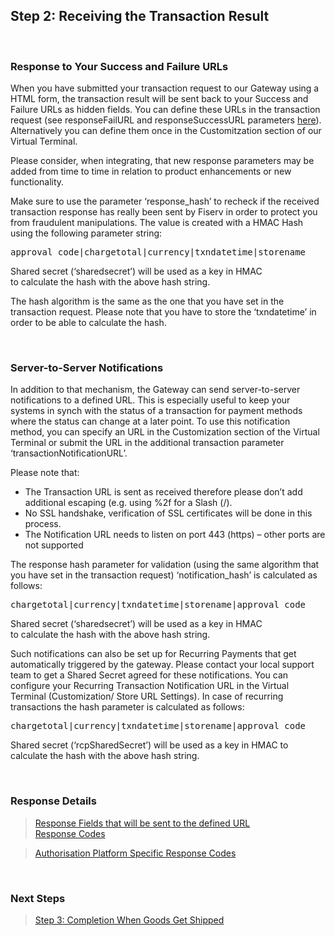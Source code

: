 ## Step 2: Receiving the Transaction Result

&nbsp;

### Response to Your Success and Failure URLs

When you have submitted your transaction request to our Gateway using a HTML form, the transaction result will be sent back to your Success and Failure URLs as hidden fields. You can define these URLs in the transaction request (see responseFailURL and responseSuccessURL parameters [here][1]). Alternatively you can define them once in the Customitzation section of our Virtual Terminal.

Please consider, when integrating, that new response parameters may be added from time to time in relation to product enhancements or new functionality.

Make sure to use the parameter ‘response_hash’ to recheck if the received transaction response has really been sent by Fiserv in order to protect you from fraudulent manipulations. The value is created with a HMAC&nbsp;Hash using the following parameter string:

<pre><span><span><span lang="EN-US"><span>approval_code|chargetotal|currency|txndatetime|storename</span></span></span></span>
</pre>

<span lang="EN-US"><span>Shared secret (‘</span></span><span lang="EN-US"><span>sharedsecret</span></span><span lang="EN-US"><span>’) will be used as a key in HMAC to&nbsp;calculate&nbsp;the hash with the above hash string.</span></span>

The hash algorithm is the same as the one that you have set in the transaction request. Please note that you have to store the ‘txndatetime’ in order to be able to calculate the hash.

&nbsp;

### Server-to-Server Notifications

In addition to that mechanism, the Gateway can send server-to-server notifications to a defined URL. This is especially useful to keep your systems in synch with the status of a transaction for payment methods where the status can change at a later point. To use this notification method, you can specify an URL in the Customization section of the Virtual Terminal or submit the URL in the additional transaction parameter ‘transactionNotificationURL’.

Please note that:

  * The Transaction URL is sent as received therefore please don’t add additional escaping (e.g. using %2f for a Slash (/).
  * No SSL handshake, verification of SSL certificates will be done in this process.
  * The Notification URL needs to listen&nbsp;on port 443 (https) – other ports are not supported

The response hash parameter for validation (using the same algorithm that you have set in the transaction request) ‘notification_hash’ is calculated as follows:

<pre><span><span><span lang="EN-US"><span>chargetotal|currency|txndatetime|storename|approval_code</span></span></span></span></pre>

<span lang="EN-US"><span>Shared secret (‘</span></span><span lang="EN-US"><span>sharedsecret</span></span><span lang="EN-US"><span>’) will be used as a key in HMAC to&nbsp;calculate&nbsp;the hash with the above hash string.</span></span>

  
Such notifications can also be set up for Recurring Payments that get automatically triggered by the gateway. Please contact your local support team to get a Shared Secret agreed for these notifications. You can configure your Recurring Transaction Notification URL in the Virtual Terminal (Customization/ Store URL Settings). In case of recurring transactions the hash parameter is calculated as follows:

<pre><span><span><span lang="EN-US"><span>chargetotal|currency|txndatetime|storename|approval_code</span></span></span></span></pre>

<span><span><span lang="EN-US">Shared secret (‘</span><span lang="EN-US"><span>rcpSharedSecret</span></span><span lang="EN-US">’) will be used as a key in HMAC to calculate&nbsp;the hash with the above hash string.</span></span></span>

&nbsp;

### Response Details

> [Response Fields that will be sent to the defined URL][2]  
> [Response Codes][3]

> [Authorisation Platform Specific Response Codes][4]

&nbsp;

### Next Steps

> [Step 3: Completion When Goods Get Shipped][5]

 [1]: http://docs.firstdata.com/org/gateway/node/224
 [2]: https://docs.firstdata.com/org/gateway/node/325
 [3]: http://docs.firstdata.com/org/gateway/node/154
 [4]: https://docs.firstdata.com/org/gateway/node/483
 [5]: http://docs.firstdata.com/org/gateway/node/318
